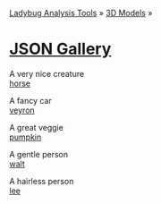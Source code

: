 ﻿[Ladybug Analysis Tools]( http://ladybug-analysis-tools.github.io/ )  »  [3D Models]( http://ladybug-analysis-tools.github.io/3d-models/ )  » 

<!--
[Viewers]( http://ladybug-analysis-tools.github.io/3d-models/viewers/ )  » 
-->

[JSON Gallery]( index.html )
===


A very nice creature  
[horse]( #https://mrdoob.github.io/three.js/examples/models/animated/horse.js#cx=-212#cy=163#cz=221#tx=17#ty=73#tz=-35 )  

A fancy car  
[veyron]( #https://mrdoob.github.io/three.js/examples/obj/veyron/parts/veyron_body_bin.js#cx=112#cy=240#cz=113#tx=-17#ty=2#tz=12 )  

A great veggie  
[pumpkin]( #https://jaanga.github.io/3d-models/js/ado/pumpkin.js#sx=11#sy=11#sz=11#cx=5#cy=73#cz=59#tx=-8#ty=7#tz=1 )  

A gentle person  
[walt]( #https://mrdoob.github.io/three.js/examples/obj/walt/WaltHead_bin.js#cx=-42#cy=-23#cz=111#tx=-8#ty=-5#tz=-10 )

A hairless person  
[lee]( #https://mrdoob.github.io/three.js/examples/obj/leeperrysmith/LeePerrySmith.js#sx=15#sy=15#sz=15#cx=-71#cy=19#cz=157 )